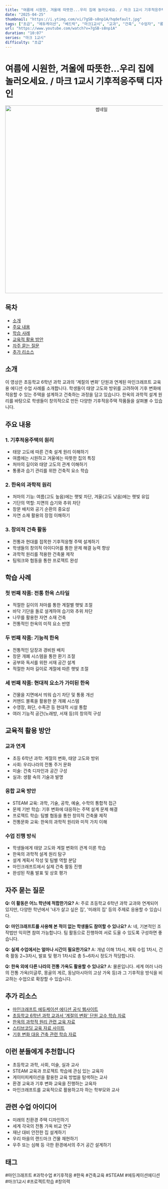 ```yaml
---
title: "여름에 시원한, 겨울에 따뜻한...우리 집에 놀러오세요. / 마크 1교시 기후적응주택 디자인"
date: "2025-04-25"
thumbnail: "https://i.ytimg.com/vi/7gSB-s8np1A/hqdefault.jpg"
tags: ["초급", "에듀케이션", "베드락", "마크1교시", "교과", "건축", "수업자", "롱폼"]
url: "https://www.youtube.com/watch?v=7gSB-s8np1A"
duration: "10:07"
series: "마크 1교시"
difficulty: "초급"
---
```


# 여름에 시원한, 겨울에 따뜻한...우리 집에 놀러오세요. / 마크 1교시 기후적응주택 디자인

<div align="center">
<img src="https://i.ytimg.com/vi/7gSB-s8np1A/hqdefault.jpg" alt="썸네일" width="600"/>
</div>

## 목차
- [소개](#소개)
- [주요 내용](#주요-내용)
- [학습 사례](#학습-사례)
- [교육적 활용 방안](#교육적-활용-방안)
- [자주 묻는 질문](#자주-묻는-질문)
- [추가 리소스](#추가-리소스)

## 소개
이 영상은 초등학교 6학년 과학 교과의 '계절의 변화' 단원과 연계된 마인크래프트 교육용 에디션 수업 사례를 소개합니다. 학생들이 태양 고도와 방위를 고려하여 기후 변화에 적응할 수 있는 주택을 설계하고 건축하는 과정을 담고 있습니다. 한옥의 과학적 설계 원리를 바탕으로 학생들이 창의적으로 만든 다양한 기후적응주택 작품들을 살펴볼 수 있습니다.

## 주요 내용

### 1. 기후적응주택의 원리
- 태양 고도에 따른 건축 설계 원리 이해하기
- 여름에는 시원하고 겨울에는 따뜻한 집의 특징
- 처마의 길이와 태양 고도의 관계 이해하기
- 통풍과 습기 관리를 위한 건축적 요소 학습

### 2. 한옥의 과학적 원리
- 처마의 기능: 여름(고도 높음)에는 햇빛 차단, 겨울(고도 낮음)에는 햇빛 유입
- 기단의 역할: 지면의 습기와 추위 차단
- 창문 배치와 공기 순환의 중요성
- 자연 소재 활용의 장점 이해하기

### 3. 창의적 건축 활동
- 전통과 현대를 접목한 기후적응형 주택 설계하기
- 학생들의 창의적 아이디어를 통한 문제 해결 능력 향상
- 과학적 원리를 적용한 건축물 제작
- 팀워크와 협동을 통한 프로젝트 완성

## 학습 사례

### 첫 번째 작품: 전통 한옥 스타일
- 적절한 길이의 처마를 통한 계절별 햇빛 조절
- 바닥 기단을 돌로 설계하여 습기와 추위 차단
- 나무를 활용한 자연 소재 건축
- 전통적인 한옥의 미적 요소 반영

### 두 번째 작품: 기능적 한옥
- 전통적인 담장과 경비원 배치
- 창문 개폐 시스템을 통한 환기 조절
- 공부와 독서를 위한 서재 공간 설계
- 적절한 처마 길이로 계절에 따른 햇빛 조절

### 세 번째 작품: 현대적 요소가 가미된 한옥
- 건물을 지면에서 띄워 습기 차단 및 통풍 개선
- 커맨드 블록을 활용한 문 개폐 시스템
- 수영장, 화단, 수족관 등 현대적 시설 통합
- 여러 기능적 공간(노래방, 서재 등)의 창의적 구성

## 교육적 활용 방안

### 교과 연계
- 초등 6학년 과학: 계절의 변화, 태양 고도와 방위
- 사회: 우리나라의 전통 주거 문화
- 미술: 건축 디자인과 공간 구성
- 실과: 생활 속의 기술과 발명

### 융합 교육 방안
- STEAM 교육: 과학, 기술, 공학, 예술, 수학의 통합적 접근
- 문제 기반 학습: 기후 변화에 대응하는 주택 설계 문제 해결
- 프로젝트 학습: 팀별 협동을 통한 창의적 건축물 제작
- 전통문화 교육: 한옥의 과학적 원리와 미적 가치 이해

### 수업 진행 방식
- 학생들에게 태양 고도와 계절 변화의 관계 이론 학습
- 한옥의 과학적 설계 원리 탐구
- 설계 계획서 작성 및 팀별 역할 분담
- 마인크래프트에서 실제 건축 활동 진행
- 완성된 작품 발표 및 상호 평가

## 자주 묻는 질문

**Q: 이 활동은 어느 학년에 적합한가요?**
A: 주로 초등학교 6학년 과학 교과와 연계되어 있지만, 다양한 학년에서 '내가 살고 싶은 집', '미래의 집' 등의 주제로 응용할 수 있습니다.

**Q: 마인크래프트를 사용해 본 적이 없는 학생들도 참여할 수 있나요?**
A: 네, 기본적인 조작법만 익히면 참여 가능합니다. 팀 활동으로 진행하여 서로 도울 수 있도록 구성하면 좋습니다.

**Q: 실제 수업에서는 얼마나 시간이 필요한가요?**
A: 개념 이해 1차시, 계획 수립 1차시, 건축 활동 2~3차시, 발표 및 평가 1차시로 총 5~6차시 정도가 적당합니다.

**Q: 한옥 외에 다른 나라의 전통 가옥도 활용할 수 있나요?**
A: 물론입니다. 세계 여러 나라의 전통 가옥(이글루, 몽골의 게르, 동남아시아의 고상 가옥 등)과 그 기후적응 방식을 비교하는 수업으로 확장할 수 있습니다.

## 추가 리소스

- [마인크래프트 에듀케이션 에디션 공식 웹사이트](https://education.minecraft.net/)
- [초등학교 6학년 과학 교과서 '계절의 변화' 단원 교수 학습 자료](링크)
- [한옥의 과학적 원리 관련 교육 자료](링크)
- [스티브코딩 교육 자료 사이트](링크)
- [기후 변화 대응 건축 관련 학습 자료](링크)

## 이런 분들에게 추천합니다

- 초등학교 과학, 사회, 미술, 실과 교사
- STEAM 교육과 프로젝트 학습에 관심 있는 교육자
- 게이미피케이션을 활용한 교육 방법을 탐색하는 교사
- 환경 교육과 기후 변화 교육을 진행하는 교육자
- 마인크래프트를 교육적으로 활용하고자 하는 학부모와 교사

## 관련 수업 아이디어

- 미래의 친환경 주택 디자인하기
- 세계 각국의 전통 가옥 비교 연구
- 재난 대비 안전한 집 설계하기
- 우리 마을의 랜드마크 건물 재현하기
- 우주 또는 심해 등 극한 환경에서의 주거 공간 설계하기

## 태그
#마인크래프트 #과학수업 #기후적응 #한옥 #건축교육 #STEAM #에듀케이션에디션 #마크1교시 #프로젝트학습 #창의력
